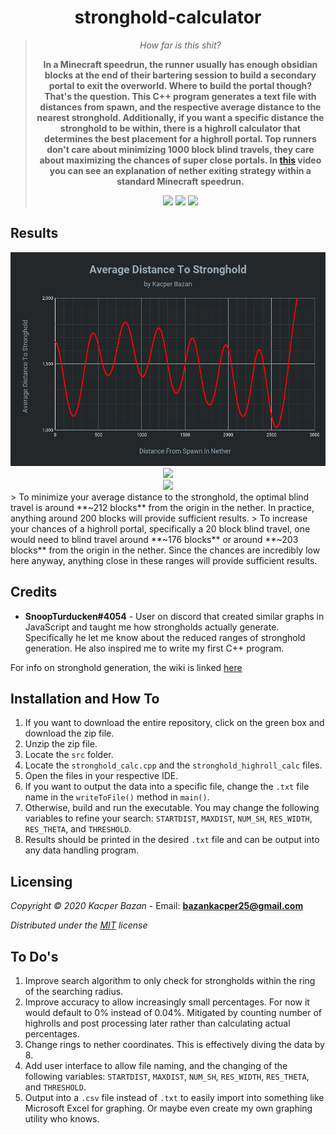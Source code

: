 <div align="center">
  <h1>stronghold-calculator</h1>
	<blockquote>
		<p><i>How far is this shit?</i></p>
		<p><b>In a Minecraft speedrun, the runner usually has enough obsidian blocks at the end of their bartering session to build a secondary portal to exit the overworld. Where to build the portal though? That's the question. This C++ program generates a text file with distances from spawn, and the respective average distance to the nearest stronghold. Additionally, if you want a specific distance the stronghold to be within, there is a highroll calculator that determines the best placement for a highroll portal. Top runners don't care about minimizing 1000 block blind travels, they care about maximizing the chances of super close portals. In <a href="https://www.youtube.com/watch?v=12efBB7SW9c&t=61s">this</a> video you can see an explanation of nether exiting strategy within a standard Minecraft speedrun. </b></p>
		<img src=https://img.shields.io/badge/Build-Working-brightgreen> <img src=https://img.shields.io/badge/License-MIT-yellow>
		<img src=https://img.shields.io/badge/Progress-Finalizing-orange>
	</blockquote>
</div>

## Results
<div style="text-align:center"><img src="https://github.com/KacperBazan/stronghold-calculator/blob/main/img/Average%20Distance%20To%20Stronghold.png" /></div>
<div style="text-align:center"><img src="1" /></div>
<div style="text-align:center"><img src="2" /></div>
> To minimize your average distance to the stronghold, the optimal blind travel is around **~212 blocks** from the origin in the nether. In practice, anything around 200 blocks will provide sufficient results.
> To increase your chances of a highroll portal, specifically a 20 block blind travel, one would need to blind travel around **~176 blocks** or around **~203 blocks** from the origin in the nether. Since the chances are incredibly low here anyway, anything close in these ranges will provide sufficient results.

## Credits
- **SnoopTurducken#4054** - User on discord that created similar graphs in JavaScript and taught me how strongholds actually generate. Specifically he let me know about the reduced ranges of stronghold generation. He also inspired me to write my first C++ program.

For info on stronghold generation, the wiki is linked [here](https://minecraft.gamepedia.com/Stronghold)

## Installation and How To
1. If you want to download the entire repository, click on the green box and download the zip file.
2. Unzip the zip file.
3. Locate the `src` folder.
4. Locate the `stronghold_calc.cpp` and the `stronghold_highroll_calc` files.
5. Open the files in your respective IDE.
6. If you want to output the data into a specific file, change the `.txt` file name in the `writeToFile()` method in `main()`.
7. Otherwise, build and run the executable. You may change the following variables to refine your search: `STARTDIST`, `MAXDIST`, `NUM_SH`, `RES_WIDTH`, `RES_THETA`, and `THRESHOLD`.
8. Results should be printed in the desired `.txt` file and can be output into any data handling program.

## Licensing
*Copyright © 2020 Kacper Bazan* - Email: **bazankacper25@gmail.com**

*Distributed under the [MIT](https://github.com/KacperBazan/stronghold-calculator/blob/main/LICENSE) license*

## To Do's
1. Improve search algorithm to only check for strongholds within the ring of the searching radius.
2. Improve accuracy to allow increasingly small percentages. For now it would default to 0% instead of 0.04%. Mitigated by counting number of highrolls and post processing later rather than calculating actual percentages.
3. Change rings to nether coordinates. This is effectively diving the data by 8.
4. Add user interface to allow file naming, and the changing of the following variables: `STARTDIST`, `MAXDIST`, `NUM_SH`, `RES_WIDTH`, `RES_THETA`, and `THRESHOLD`.
5. Output into a `.csv` file instead of `.txt` to easily import into something like Microsoft Excel for graphing. Or maybe even create my own graphing utility who knows.
